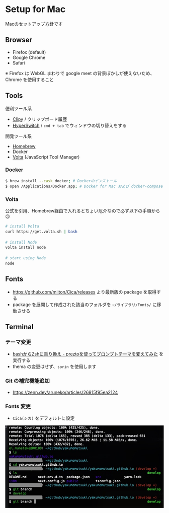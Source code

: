# Setup for Mac

Macのセットアップ方針です

## Browser

- Firefox (default)
- Google Chrome
- Safari

※ Firefox は WebGL まわりで google meet の背景ぼかしが使えないため、Chrome を使用すること

## Tools

便利ツール系

- [Clipy](https://clipy.softonic.jp/mac) / クリップボード履歴
- [HyperSwitch](https://bahoom.com/hyperswitch) / `cmd + tab` でウィンドウの切り替えをする

開発ツール系

- [Homebrew](https://brew.sh/index_ja)
- Docker
- [Volta](https://volta.sh/) (JavaScript Tool Manager)

### Docker

```bash
$ brew install --cask docker; # Dockerのインストール
$ open /Applications/Docker.app; # Docker for Mac および docker-compose コマンドが入る
```

### Volta

公式を引用、Homebrew経由で入れるとちょい厄介なので必ず以下の手順から😥

```bash
# install Volta
curl https://get.volta.sh | bash

# install Node
volta install node

# start using Node
node
```

## Fonts

- https://github.com/miiton/Cica/releases より最新版の package を取得する
- package を展開して作成された該当のフォルダを `~/ライブラリ/Fonts/` に移動させる

## Terminal

### テーマ変更

- [bashからZshに乗り換え - preztoを使ってプロンプトテーマを変えてみた](https://qiita.com/gilly/items/5ff7bd7142e963cdbb9b) を実行する
- thema の変更はせず、`sorin` を使用します

### Git の補完機能追加

- https://zenn.dev/aruneko/articles/26815f95ea2124

### Fonts 変更

- `Cica(シカ)` をデフォルトに設定


<img src="./terminal.jpg" />
